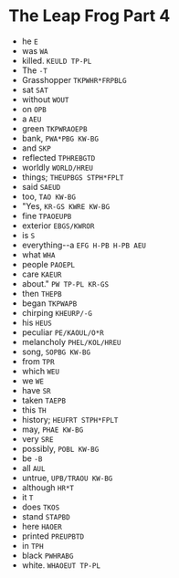 # The Leap Frog Part 4

* he `E`
* was `WA`
* killed. `KEULD TP-PL`
* The `-T`
* Grasshopper `TKPWHR*FRPBLG`
* sat `SAT`
* without `WOUT`
* on `OPB`
* a `AEU`
* green `TKPWRAOEPB`
* bank, `PWA*PBG KW-BG`
* and `SKP`
* reflected `TPHREBGTD`
* worldly `WORLD/HREU`
* things; `THEUPBGS STPH*FPLT`
* said `SAEUD`
* too, `TAO KW-BG`
* "Yes, `KR-GS KWRE KW-BG`
* fine `TPAOEUPB`
* exterior `EBGS/KWROR`
* is `S`
* everything--a `EFG H-PB H-PB AEU`
* what `WHA`
* people `PAOEPL`
* care `KAEUR`
* about." `PW TP-PL KR-GS`
* then `THEPB`
* began `TKPWAPB`
* chirping `KHEURP/-G`
* his `HEUS`
* peculiar `PE/KAOUL/O*R`
* melancholy `PHEL/KOL/HREU`
* song, `SOPBG KW-BG`
* from `TPR`
* which `WEU`
* we `WE`
* have `SR`
* taken `TAEPB`
* this `TH`
* history; `HEUFRT STPH*FPLT`
* may, `PHAE KW-BG`
* very `SRE`
* possibly, `POBL KW-BG`
* be `-B`
* all `AUL`
* untrue, `UPB/TRAOU KW-BG`
* although `HR*T`
* it `T`
* does `TKOS`
* stand `STAPBD`
* here `HAOER`
* printed `PREUPBTD`
* in `TPH`
* black `PWHRABG`
* white. `WHAOEUT TP-PL`

